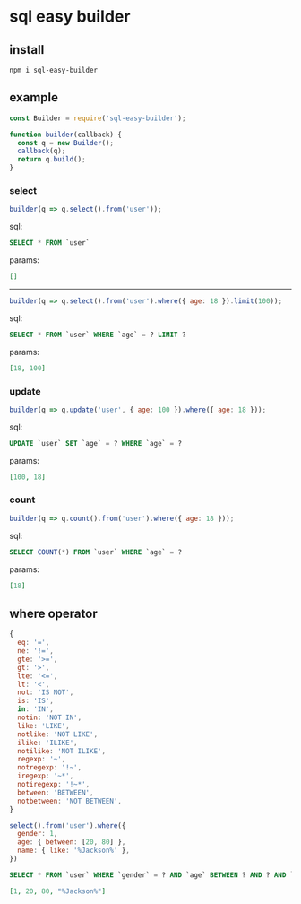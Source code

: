 # sql easy builder

## install
```
npm i sql-easy-builder
```

## example

```js
const Builder = require('sql-easy-builder');

function builder(callback) {
  const q = new Builder();
  callback(q);
  return q.build();
}
```

### select

```js
builder(q => q.select().from('user'));
```
sql:
```sql
SELECT * FROM `user`
```
params:
```json
[]
```

----------------------------------------------------------

```js
builder(q => q.select().from('user').where({ age: 18 }).limit(100));
```
sql:
```sql
SELECT * FROM `user` WHERE `age` = ? LIMIT ?
```
params:
```json
[18, 100]
```

### update

```js
builder(q => q.update('user', { age: 100 }).where({ age: 18 }));
```
sql:
```sql
UPDATE `user` SET `age` = ? WHERE `age` = ?
```
params:
```json
[100, 18]
```

### count

```js
builder(q => q.count().from('user').where({ age: 18 }));
```
sql:
```sql
SELECT COUNT(*) FROM `user` WHERE `age` = ?
```
params:
```json
[18]
```

## where operator
```js
{
  eq: '=',
  ne: '!=',
  gte: '>=',
  gt: '>',
  lte: '<=',
  lt: '<',
  not: 'IS NOT',
  is: 'IS',
  in: 'IN',
  notin: 'NOT IN',
  like: 'LIKE',
  notlike: 'NOT LIKE',
  ilike: 'ILIKE',
  notilike: 'NOT ILIKE',
  regexp: '~',
  notregexp: '!~',
  iregexp: '~*',
  notiregexp: '!~*',
  between: 'BETWEEN',
  notbetween: 'NOT BETWEEN',
}
```

```js
select().from('user').where({
  gender: 1,
  age: { between: [20, 80] },
  name: { like: '%Jackson%' },
})
```
```SQL
SELECT * FROM `user` WHERE `gender` = ? AND `age` BETWEEN ? AND ? AND `name` LIKE ?;
```
```json
[1, 20, 80, "%Jackson%"]
```

